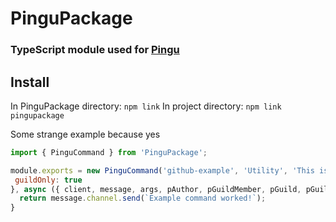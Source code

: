 # PinguPackage

### TypeScript module used for [Pingu](https://github.com/DanielSimonsen90/Pingu)

## Install

In PinguPackage directory: `npm link`
In project directory: `npm link pingupackage`

Some strange example because yes
```js
import { PinguCommand } from 'PinguPackage';

module.exports = new PinguCommand('github-example', 'Utility', 'This is a Github example', {
 guildOnly: true
}, async ({ client, message, args, pAuthor, pGuildMember, pGuild, pGuildClient }) => {
  return message.channel.send(`Example command worked!`);
}
```
